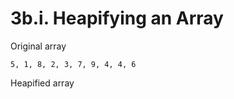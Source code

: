 3b.i. Heapifying an Array
=========================

Original array

    5, 1, 8, 2, 3, 7, 9, 4, 4, 6

Heapified array
